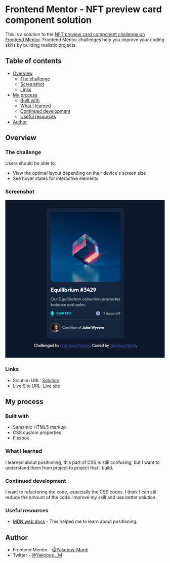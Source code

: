 # Frontend Mentor - NFT preview card component solution

This is a solution to the [NFT preview card component challenge on Frontend Mentor](https://www.frontendmentor.io/challenges/nft-preview-card-component-SbdUL_w0U). Frontend Mentor challenges help you improve your coding skills by building realistic projects.

## Table of contents

- [Overview](#overview)
  - [The challenge](#the-challenge)
  - [Screenshot](#screenshot)
  - [Links](#links)
- [My process](#my-process)
  - [Built with](#built-with)
  - [What I learned](#what-i-learned)
  - [Continued development](#continued-development)
  - [Useful resources](#useful-resources)
- [Author](#author)

## Overview

### The challenge

Users should be able to:

- View the optimal layout depending on their device's screen size
- See hover states for interactive elements

### Screenshot

![](./design/Project%2002.png)

### Links

- Solution URL: [Solution](https://github.com/Yakobus-Mardi/nft-preview-card-component)
- Live Site URL: [Live site](https://yakobus-mardi.github.io/nft-preview-card-component/)

## My process

### Built with

- Semantic HTML5 markup
- CSS custom properties
- Flexbox

### What I learned

I learned about positioning, this part of CSS is still confusing, but I want to understand them from project to project that I build.

### Continued development

I want to refactoring the code, especially the CSS codes. I think I can stil reduce the amount of the code. Improve my skill and use better solution.

### Useful resources

- [MDN web docs](https://developer.mozilla.org/en-US/docs/Learn/CSS/CSS_layout/Positioning) - This helped me to learn about positioning.

## Author

- Frontend Mentor - [@Yakobus-Mardi](https://www.frontendmentor.io/profile/Yakobus-Mardi)
- Twitter - [@Yakobus\_\_M](https://www.twitter.com/Yakobus__M)
